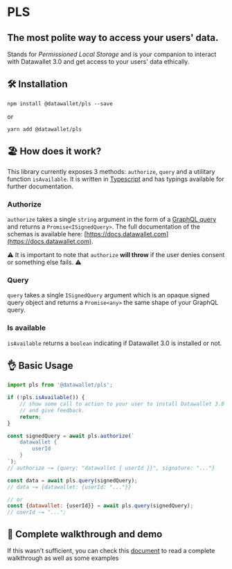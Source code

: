 # PLS
## The most polite way to access your users' data.

Stands for _Permissioned Local Storage_ and is your companion to interact with Datawallet 3.0 and get access to your users' data ethically.

## 🛠 Installation

```
npm install @datawallet/pls --save
```
or
```
yarn add @datawallet/pls
```

## 🏖 How does it work?

This library currently exposes 3 methods: `authorize`, `query` and a utilitary function `isAvailable`. It is written in [Typescript](https://www.typescriptlang.org/) and has typings available for further documentation.

### Authorize

`authorize` takes a single `string` argument in the form of a [GraphQL query](https://graphql.org/learn/) and returns a `Promise<ISignedQuery>`. The full documentation of the schemas is available here: [https://docs.datawallet.com](https://docs.datawallet.com).

⚠️ It is important to note that `authorize` **will throw** if the user denies consent or something else fails. ⚠️

### Query

`query` takes a single `ISignedQuery` argument which is an opaque signed query object and returns a `Promise<any>` the same shape of your GraphQL query.

### Is available

`isAvailable` returns a `boolean` indicating if Datawallet 3.0 is installed or not.

## 👌 Basic Usage

```js
import pls from '@datawallet/pls';

if (!pls.isAvailable()) {
    // show some call to action to your user to install Datawallet 3.0
    // and give feedback.
    return;
}

const signedQuery = await pls.authorize(`
    datawallet {
        userId
    }
`);
// authorize ~= {query: "datawallet { userId }}", signature: "..."}

const data = await pls.query(signedQuery);
// data ~= {datawallet: {userId: "..."}}

// or
const {datawallet: {userId}} = await pls.query(signedQuery);
// userId ~= "...";
```


## 🚀 Complete walkthrough and demo

If this wasn't sufficient, you can check this [document](https://docs.google.com/document/d/122Bs2WMHpW9g4ptQqhxWNHud6tZij8B_5svMAFuYkp0/edit?usp=sharing) to read a complete walkthrough as well as some examples
